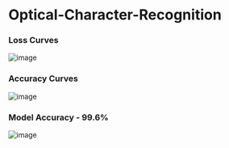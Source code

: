 # Optical-Character-Recognition

### Loss Curves
![image](https://github.com/user-attachments/assets/28e73ded-4107-4e21-8eb9-d7d158b422ce)

### Accuracy Curves
![image](https://github.com/user-attachments/assets/185ec846-0216-472d-a050-5e1fad0781e3)

### Model Accuracy - 99.6%
![image](https://github.com/user-attachments/assets/bf599bab-3880-45d5-94a1-f93bc2168519)
